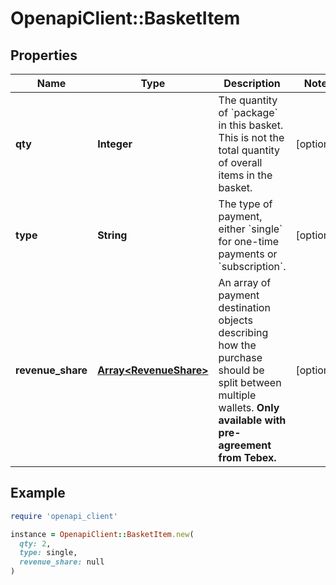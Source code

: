 # OpenapiClient::BasketItem

## Properties

| Name | Type | Description | Notes |
| ---- | ---- | ----------- | ----- |
| **qty** | **Integer** | The quantity of &#x60;package&#x60; in this basket. This is not the total quantity of overall items in the basket. | [optional] |
| **type** | **String** | The type of payment, either &#x60;single&#x60; for one-time payments or &#x60;subscription&#x60;. | [optional] |
| **revenue_share** | [**Array&lt;RevenueShare&gt;**](RevenueShare.md) | An array of payment destination objects describing how the purchase should be split between multiple wallets. **Only available with pre-agreement from Tebex.** | [optional] |

## Example

```ruby
require 'openapi_client'

instance = OpenapiClient::BasketItem.new(
  qty: 2,
  type: single,
  revenue_share: null
)
```

